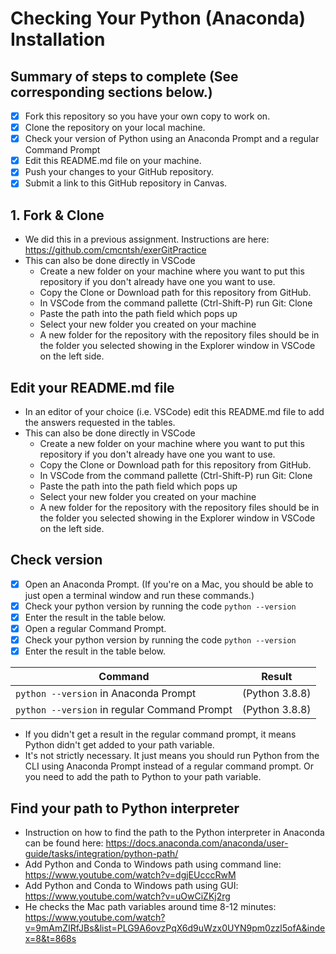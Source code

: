 # Checking Your Python (Anaconda) Installation

## Summary of steps to complete (See corresponding sections below.)

- [X] Fork this repository so you have your own copy to work on.
- [X] Clone the repository on your local machine. 
- [X] Check your version of Python using an Anaconda Prompt and a regular Command Prompt
- [X] Edit this README.md file on your machine.
- [X] Push your changes to your GitHub repository.
- [X] Submit a link to this GitHub repository in Canvas.

## 1. Fork & Clone

* We did this in a previous assignment. Instructions are here: https://github.com/cmcntsh/exerGitPractice
* This can also be done directly in VSCode
  * Create a new folder on your machine where you want to put this repository if you don't already have one you want to use.
  * Copy the Clone or Download path for this repository from GitHub.
  * In VSCode from the command pallette (Ctrl-Shift-P) run Git: Clone
  * Paste the path into the path field which pops up
  * Select your new folder you created on your machine
  * A new folder for the repository with the repository files should be in the folder you selected showing in the Explorer window in VSCode on the left side.

## Edit your README.md file

* In an editor of your choice (i.e. VSCode) edit this README.md file to add the answers requested in the tables.
* This can also be done directly in VSCode
  * Create a new folder on your machine where you want to put this repository if you don't already have one you want to use.
  * Copy the Clone or Download path for this repository from GitHub.
  * In VSCode from the command pallette (Ctrl-Shift-P) run Git: Clone
  * Paste the path into the path field which pops up
  * Select your new folder you created on your machine
  * A new folder for the repository with the repository files should be in the folder you selected showing in the Explorer window in VSCode on the left side.
  
## Check version

* [X] Open an Anaconda Prompt. (If you're on a Mac, you should be able to just open a terminal window and run these commands.)
* [X] Check your python version by running the code `python --version`
* [X] Enter the result in the table below.
* [X] Open a regular Command Prompt.
* [X] Check your python version by running the code `python --version`
* [X] Enter the result in the table below.

|   Command   |         Result          |
|     ---     |           ---           |
|`python --version` in Anaconda Prompt         |(Python 3.8.8)|
|`python --version` in regular Command Prompt  |(Python 3.8.8)|

* If you didn't get a result in the regular command prompt, it means Python didn't get added to your path variable.
* It's not strictly necessary. It just means you should run Python from the CLI using Anaconda Prompt instead of a regular command prompt. Or you need to add the path to Python to your path variable.

## Find your path to Python interpreter

* Instruction on how to find the path to the Python interpreter in Anaconda can be found here: https://docs.anaconda.com/anaconda/user-guide/tasks/integration/python-path/
* Add Python and Conda to Windows path using command line: https://www.youtube.com/watch?v=dgjEUcccRwM
* Add Python and Conda to Windows path using GUI: https://www.youtube.com/watch?v=uOwCiZKj2rg
* He checks the Mac path variables around time 8-12 minutes: https://www.youtube.com/watch?v=9mAmZIRfJBs&list=PLG9A6ovzPqX6d9uWzx0UYN9pm0zzl5ofA&index=8&t=868s
